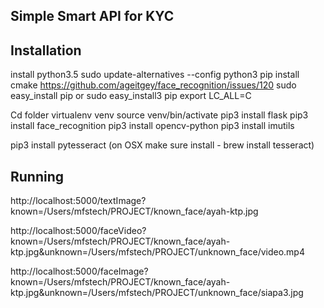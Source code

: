
Simple Smart API for KYC
------

Installation
------
install python3.5
sudo update-alternatives --config python3
pip install cmake
https://github.com/ageitgey/face_recognition/issues/120
sudo easy_install pip or
sudo easy_install3 pip
export LC_ALL=C


Cd folder 
virtualenv venv
source venv/bin/activate
pip3 install flask
pip3 install face_recognition
pip3 install opencv-python
pip3 install imutils

pip3 install pytesseract
(on OSX make sure install - brew install tesseract)


Running
------

http://localhost:5000/textImage?known=/Users/mfstech/PROJECT/known_face/ayah-ktp.jpg

http://localhost:5000/faceVideo?known=/Users/mfstech/PROJECT/known_face/ayah-ktp.jpg&unknown=/Users/mfstech/PROJECT/unknown_face/video.mp4

http://localhost:5000/faceImage?known=/Users/mfstech/PROJECT/known_face/ayah-ktp.jpg&unknown=/Users/mfstech/PROJECT/unknown_face/siapa3.jpg


